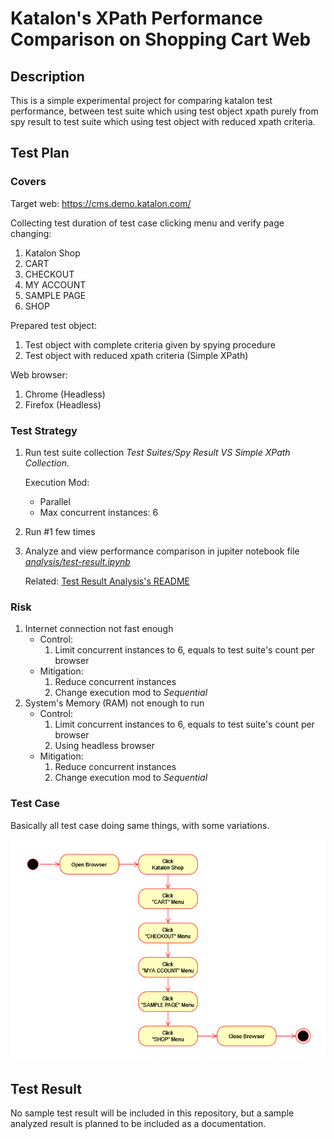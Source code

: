 # Katalon's XPath Performance Comparison on Shopping Cart Web

## Description

This is a simple experimental project for comparing katalon test performance, between test suite which using test object xpath purely from spy result to test suite which using test object with reduced xpath criteria.

## Test Plan

### Covers

Target web: <https://cms.demo.katalon.com/>

Collecting test duration of test case clicking menu and verify page changing:

1. Katalon Shop
2. CART
3. CHECKOUT
4. MY ACCOUNT
5. SAMPLE PAGE
6. SHOP

Prepared test object:

1. Test object with complete criteria given by spying procedure
2. Test object with reduced xpath criteria (Simple XPath)

Web browser:

1. Chrome (Headless)
2. Firefox (Headless)

### Test Strategy

1. Run test suite collection *Test Suites/Spy Result VS Simple XPath Collection*.

    Execution Mod:

    - Parallel
    - Max concurrent instances: 6

2. Run #1 few times

3. Analyze and view performance comparison in jupiter notebook file *[analysis/test-result.ipynb](./analysis/test-result.ipynb)*

    Related: [Test Result Analysis's README](./analysis/README.md)

### Risk

1. Internet connection not fast enough
    * Control:
        1. Limit concurrent instances to 6, equals to test suite's count per browser
    * Mitigation:
        1. Reduce concurrent instances
        2. Change execution mod to *Sequential*
1. System's Memory (RAM) not enough to run
    * Control:
        1. Limit concurrent instances to 6, equals to test suite's count per browser
        2. Using headless browser
    * Mitigation:
        1. Reduce concurrent instances
        1. Change execution mod to *Sequential*

### Test Case

Basically all test case doing same things, with some variations.

![Activity Diagram](./docs/img/test-case-activity-diagram.png)

## Test Result

No sample test result will be included in this repository, but a sample analyzed result is planned to be included as a documentation.
